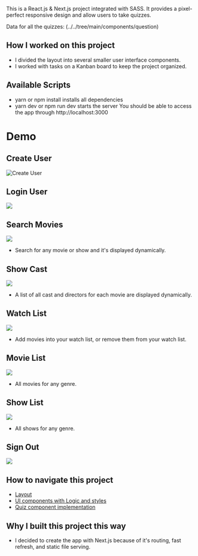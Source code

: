 This is a React.js & Next.js project integrated with SASS. It provides a pixel-perfect responsive design and allow users to take quizzes. 

Data for all the quizzes: (../../tree/main/components/question)
## How I worked on this project
* I divided the layout into several smaller user interface components.
* I worked with tasks on a Kanban board to keep the project organized.

## Available Scripts
* yarn or npm install installs all dependencies
* yarn dev or npm run dev starts the server You should be able to access the app through http://localhost:3000

# Demo 
## Create User
![Create User](create.gif)
## Login User
![](login.gif)
## Search Movies
![](search_Trim.gif)
* Search for any movie or show and it's displayed dynamically.
## Show Cast
![](castcrew.gif)
* A list of all cast and directors for each movie are displayed dynamically.
## Watch List
![](watchlist.gif)
* Add movies into your watch list, or remove them from your watch list.
## Movie List
![](movies-Trim.gif)
* All movies for any genre.
## Show List
![](shows-Trim.gif)
* All shows for any genre.
## Sign Out
![](signout.gif)



## How to navigate this project
* [Layout](../../tree/main/src)
* [UI components with Logic and styles](../../tree/main/src/components/UI)
* [Quiz component implementation ](../../tree/main/src/components/Quiz)


## Why I built this project this way 
* I decided to create the app with Next.js because of it's routing, fast refresh, and static file serving.


